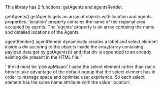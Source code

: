 This library has 2 functions: getAgents and agentsRender.

getAgents()
getAgents gets an array of objects with location and agents properties.
'location' property contains the name of the regional area occupied by agents.
The 'agents' property is an array containig the name and detailed locations of the Agents

agentRender()
agentRender dynamically creates a label and select element inside a div accoring to the objects inside the array(array containing payload data got by getAgents())
and that div is appended to an already existing div present in the HTML file: '<div id="pickupMtaani"></div>' the id must be 'pickupMtaani'
I used the select element rather than radio btns to take advantage of the default popup that the select element has in order to manage space and optimise user expirience.
So each select element has the same name attribute with the value 'location'.
